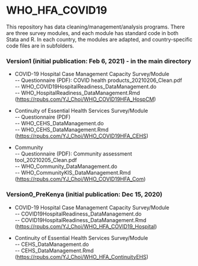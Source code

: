 # WHO_HFA_COVID19
This repository has data cleaning/management/analysis programs. There are three survey modules, and each module has standard code in both Stata and R. In each country, the modules are adapted, and country-specific code files are in subfolders. 

### Version1 (initial publication: Feb 6, 2021) - in the main directory

* COVID-19 Hospital Case Management Capacity Survey/Module   
-- Questionnaire (PDF): COVID health products_20210206_Clean.pdf    
-- WHO_COVID19HospitalReadiness_DataManagement.do   
-- WHO_HospitalReadiness_DataManagement.Rmd (https://rpubs.com/YJ_Choi/WHO_COVID19HFA_HospCM)  

* Continuity of Essential Health Services Survey/Module   
-- Questionnaire (PDF)   
-- WHO_CEHS_DataManagement.do   
-- WHO_CEHS_DataManagement.Rmd (https://rpubs.com/YJ_Choi/WHO_COVID19HFA_CEHS)  

* Community   
-- Questionnaire (PDF): Community assessment tool_20210205_Clean.pdf   
-- WHO_Community_DataManagement.do   
-- WHO_CommunityKIS_DataManagement.Rmd (https://rpubs.com/YJ_Choi/WHO_COVID19HFA_Com)  

### Version0_PreKenya (initial publication: Dec 15, 2020) 

* COVID-19 Hospital Case Management Capacity Survey/Module   
-- COVID19HospitalReadiness_DataManagement.do   
-- COVID19HospitalReadiness_DataManagement.Rmd (https://rpubs.com/YJ_Choi/WHO_HFA_COVID19_Hospital)  

* Continuity of Essential Health Services Survey/Module     
-- CEHS_DataManagement.do   
-- CEHS_DataManagement.Rmd (https://rpubs.com/YJ_Choi/WHO_HFA_ContinuityEHS)  
